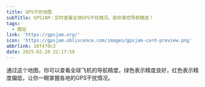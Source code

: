 ```yaml
---
title: GPS干扰地图
subTitle: GPSJAM：实时查看全球GPS干扰情况，助你掌控导航精度！
tags:
  - 酷站
link: 'https://gpsjam.org/'
icon: 'https://gpsjam.obliscence.com/images/gpsjam-card-preview.png'
abbrlink: 10f470c3
date: 2025-02-20 22:17:59
---
```


通过这个地图，你可以查看全球飞机的导航精度，绿色表示精度良好，红色表示精度偏低，让你一眼掌握各地的GPS干扰情况。